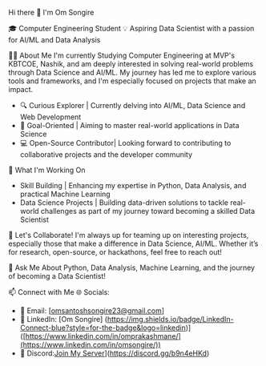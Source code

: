 Hi there 👋 I'm Om Songire

🎓 Computer Engineering Student 
💡 Aspiring Data Scientist with a passion for AI/ML and Data Analysis

🧑‍💻 About Me
I'm currently Studying Computer Engineering at MVP's KBTCOE, Nashik, and am deeply interested in solving real-world problems through Data Science and AI/ML. My journey has led me to explore various tools and frameworks, and I'm especially focused on projects that make an impact.

- 🔍 Curious Explorer | Currently delving into AI/ML, Data Science and Web Development 
- 🎯 Goal-Oriented | Aiming to master real-world applications in Data Science
- 💻 Open-Source Contributor| Looking forward to contributing to collaborative projects and the developer community

🌱 What I'm Working On
- Skill Building | Enhancing my expertise in Python, Data Analysis, and practical Machine Learning
- Data Science Projects | Building data-driven solutions to tackle real-world challenges as part of my journey toward becoming a skilled Data Scientist

 🤝 Let's Collaborate!
I'm always up for teaming up on interesting projects, especially those that make a difference in Data Science, AI/ML. Whether it’s for research, open-source, or hackathons, feel free to reach out!

 💬 Ask Me About
Python, Data Analysis, Machine Learning, and the journey of becoming a Data Scientist!

 📫 Connect with Me
🌐 Socials:

- 📧 Email: [omsantoshsongire23@gmail.com]
- 🔗 LinkedIn: [Om Songire] (https://img.shields.io/badge/LinkedIn-Connect-blue?style=for-the-badge&logo=linkedin)]([https://www.linkedin.com/in/omprakashmane/](https://www.linkedin.com/in/omsongire/))  
- 💬 Discord:[Join My Server](https://img.shields.io/badge/Discord-Join-blue?style=for-the-badge&logo=discord)](https://discord.gg/b9n4eHKd)
